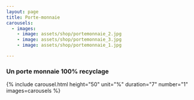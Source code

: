 ```yaml
---
layout: page
title: Porte-monnaie
carousels:
  - images:  
    - image: assets/shop/portemonnaie_2.jpg
    - image: assets/shop/portemonnaie_3.jpg
    - image: assets/shop/portemonnaie_1.jpg

---
```


<h3>Un porte monnaie 100% recyclage</h3>
{% include carousel.html height="50" unit="%" duration="7" number="1" images=carousels %}

<div id="donate-button-container">
<div id="donate-button"></div>
<script src="https://www.paypalobjects.com/donate/sdk/donate-sdk.js" charset="UTF-8"></script>
<script>
PayPal.Donation.Button({
env:'production',
hosted_button_id:'2YFZ2MYHUQA9N',
image: {
src:'https://www.paypalobjects.com/fr_FR/FR/i/btn/btn_donate_LG.gif',
alt:'Bouton Faites un don avec PayPal',
title:'PayPal - The safer, easier way to pay online!',
}
}).render('#donate-button');
</script>
</div>
